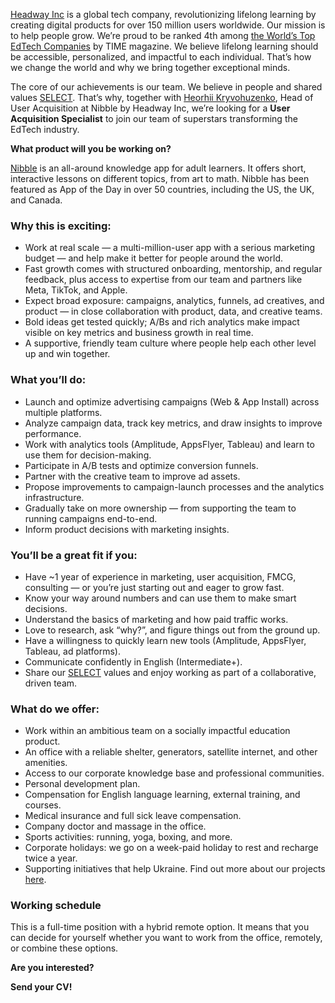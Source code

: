[Headway Inc](http://www.headway.inc/) is a global tech company,
revolutionizing lifelong learning by creating digital products for over 150
million users worldwide. Our mission is to help people grow. We’re proud to be
ranked 4th among [the World’s Top EdTech
Сompanies](https://time.com/collection/worlds-top-edtech-companies-2025/) by
TIME magazine. We believe lifelong learning should be accessible,
personalized, and impactful to each individual. That’s how we change the world
and why we bring together exceptional minds.

The core of our achievements is our team. We believe in people and shared
values
[SELECT](https://www.notion.so/Values-7f16a889d78e4f80bd5cfffa842b18c8?pvs=21).
That’s why, together with [Heorhii
Kryvohuzenko](https://www.linkedin.com/in/heorhiy-krivohuzenko/), Head of User
Acquisition at Nibble by Headway Inc, we’re looking for a **User Acquisition
Specialist** to join our team of superstars transforming the EdTech industry.

**What product will you be working
on?**[](https://skillsta.onelink.me/O0MH/xeek3075)

[Nibble](https://nibble.onelink.me/8oBa) is an all-around knowledge app for
adult learners. It offers short, interactive lessons on different topics, from
art to math. Nibble has been featured as App of the Day in over 50 countries,
including the US, the UK, and Canada.

### **Why this is exciting:**

  * Work at real scale — a multi-million-user app with a serious marketing budget — and help make it better for people around the world.
  * Fast growth comes with structured onboarding, mentorship, and regular feedback, plus access to expertise from our team and partners like Meta, TikTok, and Apple.
  * Expect broad exposure: campaigns, analytics, funnels, ad creatives, and product — in close collaboration with product, data, and creative teams.
  * Bold ideas get tested quickly; A/Bs and rich analytics make impact visible on key metrics and business growth in real time.
  * A supportive, friendly team culture where people help each other level up and win together.

### **What you’ll do:**

  * Launch and optimize advertising campaigns (Web & App Install) across multiple platforms.
  * Analyze campaign data, track key metrics, and draw insights to improve performance.
  * Work with analytics tools (Amplitude, AppsFlyer, Tableau) and learn to use them for decision-making.
  * Participate in A/B tests and optimize conversion funnels.
  * Partner with the creative team to improve ad assets.
  * Propose improvements to campaign-launch processes and the analytics infrastructure.
  * Gradually take on more ownership — from supporting the team to running campaigns end-to-end.
  * Inform product decisions with marketing insights.

### You’ll be a great fit if you:

  * Have ~1 year of experience in marketing, user acquisition, FMCG, consulting — or you’re just starting out and eager to grow fast.
  * Know your way around numbers and can use them to make smart decisions.
  * Understand the basics of marketing and how paid traffic works.
  * Love to research, ask “why?”, and figure things out from the ground up.
  * Have a willingness to quickly learn new tools (Amplitude, AppsFlyer, Tableau, ad platforms).
  * Communicate confidently in English (Intermediate+).
  * Share our [SELECT](https://www.notion.so/Values-7f16a889d78e4f80bd5cfffa842b18c8?pvs=21) values and enjoy working as part of a collaborative, driven team.

### **What do we offer:**

  * Work within an ambitious team on a socially impactful education product.
  * An office with a reliable shelter, generators, satellite internet, and other amenities.
  * Access to our corporate knowledge base and professional communities.
  * Personal development plan.
  * Compensation for English language learning, external training, and courses.
  * Medical insurance and full sick leave compensation.
  * Company doctor and massage in the office.
  * Sports activities: running, yoga, boxing, and more.
  * Corporate holidays: we go on a week-paid holiday to rest and recharge twice a year.
  * Supporting initiatives that help Ukraine. Find out more about our projects [here](https://www.notion.so/Headway-Inc-bf73080ade3249ffb875785c1e3f868e?pvs=21).

### **Working schedule**

This is a full-time position with a hybrid remote option. It means that you
can decide for yourself whether you want to work from the office, remotely, or
combine these options.

**Are you interested?**

**Send your CV!**